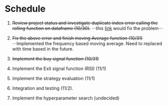 # Schedule
1. ~~Review project status and investigate duplicate index error calling the rolling function on dataframe (10/30).~~
⋅⋅⋅this [link](https://stackoverflow.com/questions/15771472/pandas-rolling-mean-by-time-interval) would fix the problem⋅⋅⋅

2. ~~Fix the above error and finish moving Average function (10/31)~~
⋅⋅⋅Implemented the frequency based moving average. Need to replaced with time based in the future.
3. ~~Implement the buy signal function (10/31)~~
4. Implement the Exit signal function (RSI) (11/1)
5. Implement the strategy evaluation (11/1)
6. Integration and testing (11/2).
7. Implement the hyperparameter search (undecided)


